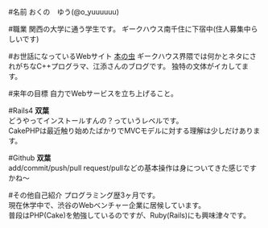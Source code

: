 #名前
おくの　ゆう(@o_yuuuuuu)   

#職業
関西の大学に通う学生です。 
ギークハウス南千住に下宿中(住人募集中らしいです)

#お世話になっているWebサイト
[本の虫](http://cpplover.blogspot.jp/)
ギークハウス界隈では何かとネタにされがちなC++プログラマ、江添さんのブログです。
独特の文体がイカしてます。

#来年の目標
自力でWebサービスを立ち上げること。

#Rails4
__双葉__  
どうやってインストールすんの？っていうレベルです。  
CakePHPは最近触り始めたばかりでMVCモデルに対する理解は少しだけあります。

#Github
__双葉__  
add/commit/push/pull request/pullなどの基本操作は身についてきた感じですかね〜

#その他自己紹介
プログラミング歴3ヶ月です。  
現在休学中で、渋谷のWebベンチャー企業に居候しています。  
普段はPHP(Cake)を勉強しているのですが、Ruby(Rails)にも興味津々です。 
